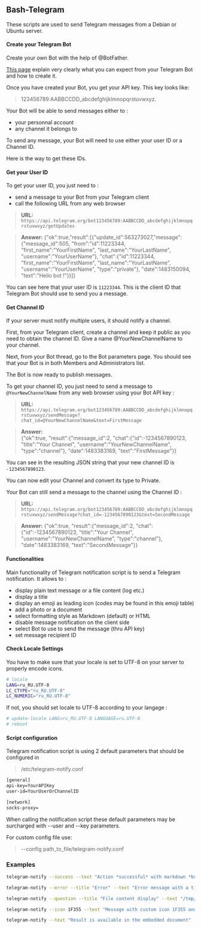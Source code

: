 ## Bash-Telegram

These scripts are used to send Telegram messages from a Debian or Ubuntu server.

#### Create your Telegram Bot
Create your own Bot with the help of @BotFather. 

[This page](https://core.telegram.org/bots) explain very clearly what you can expect from your Telegram Bot and how to create it.

Once you have created your Bot, you get your API key. This key looks like:
> 123456789:AABBCCDD_abcdefghijklmnopqrstuvwxyz.

Your Bot will be able to send messages either to :

- your personnal account
- any channel it belongs to

To send any message, your Bot will need to use either your user ID or a Channel ID. 

Here is the way to get these IDs.

#### Get your User ID
To get your user ID, you just need to :

- send a message to your Bot from your Telegram client
- call the following URL from any web browser

> **URL:**
`https://api.telegram.org/bot123456789:AABBCCDD_abcdefghijklmnopqrstuvwxyz/getUpdates`

> **Answer:** 
{"ok":true,"result":[{"update_id":563273027,"message":{"message_id":505, "from":"id":11223344, "first_name":"YourFirstName", "last_name":"YourLastName", "username":"YourUserName"},
"chat":{"id":11223344, "first_name":"YourFirstName", "last_name":"YourLastName", "username":"YourUserName", "type":"private"}, "date":1483150094, "text":"Hello bot !"}}]}

You can see here that your user ID is `11223344`. This is the client ID that Telegram Bot should use to send you a message.

#### Get Channel ID
If your server must notify multiple users, it should notify a channel.

First, from your Telegram client, create a channel and keep it public as you need to obtain the channel ID. Give a name @YourNewChannelName to your channel.

Next, from your Bot thread, go to the Bot parameters page. You should see that your Bot is in both Members and Administrators list.

The Bot is now ready to publish messages.

To get your channel ID, you just need to send a message to `@YourNewChannelName` from any web browser using your Bot API key :

> **URL:**
`https://api.telegram.org/bot123456789:AABBCCDD_abcdefghijklmnopqrstuvwxyz/sendMessage?chat_id=@YourNewChannelName&text=FirstMessage`

> **Answer:**	
{"ok":true, "result":{"message_id":2, "chat":{"id":-1234567890123, "title":"Your Channel", "username":"YourNewChannelName", "type":"channel"}, "date":1483383169, "text":"FirstMessage"}}

You can see in the resulting JSON string that your new channel ID is `-1234567890123`.

You can now edit your Channel and convert its type to Private.

Your Bot can still send a message to the channel using the Channel ID :

> **URL:** 
`https://api.telegram.org/bot123456789:AABBCCDD_abcdefghijklmnopqrstuvwxyz/sendMessage?chat_id=-1234567890123&text=SecondMessage`

> **Answer:**
{"ok":true, "result":{"message_id":2, "chat":{"id":-1234567890123, "title":"Your Channel", "username":"YourNewChannelName", "type":"channel"}, "date":1483383169, "text":"SecondMessage"}}

#### Functionalities

Main functionality of Telegram notification script is to send a Telegram notification. It allows to :

- display plain text message or a file content (log etc.)
- display a title
- display an emoji as leading icon  (codes may be found in this emoji table)
- add a photo or a document
- select formatting style as Markdown (default) or HTML
- disable message notification on the client side
- select Bot to use to send the message (thru API key)
- set message recipient ID


#### Check Locale Settings
You have to make sure that your locale is set to UTF-8 on your server to properly encode icons.

```sh
# locale
LANG=ru_RU.UTF-8
LC_CTYPE="ru_RU.UTF-8"
LC_NUMERIC="ru_RU.UTF-8"
```

If not, you should set locale to UTF-8 according to your langage :

```sh
# update-locale LANG=ru_RU.UTF-8 LANGUAGE=ru.UTF-8
# reboot
```

#### Script configuration
Telegram notification script is using 2 default parameters that should be configured in 
> /etc/telegram-notify.conf

```sh
[general]
api-key=YourAPIKey
user-id=YourUserOrChannelID

[network]
socks-proxy=
```
When calling the notification script these default parameters may be surcharged with --user and --key parameters.

For custom config file use:
>  --config path_to_file/telegram-notify.conf

### Examples

```sh
telegram-notify --success --text "Action *successful* with markdown *bold* example"
```
```sh
telegram-notify --error --title "Error" --text "Error message with a title"
```
```sh
telegram-notify --question --title "File content display" --text "/tmp/log.txt"
```
```sh
telegram-notify --icon 1F355 --text "Message with custom icon 1F355 and embedded image" --photo "/tmp/icon.png"
```
```sh
telegram-notify --text "Result is available in the embedded document" --document "/tmp/result.log"
```

